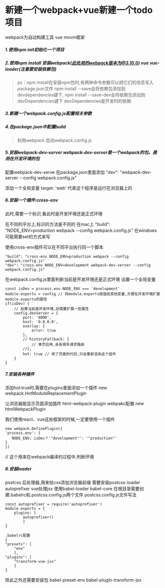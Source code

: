 # 新建一个webpack+vue新建一个todo项目
webpack为自动构建工具
vue mvvm框架
##### 1.使用npm init初始化一个项目
##### 2.使用npm install 安装webpack(此处用的webpack版本为@3.10.0) vue vue-loader(注意要安装依赖包)

> ps：npm install在安装npm包时,有两种命令参数可以把它们的信息写入package.json文件
> npm install --save会将依赖包添加到devdependencies键下,
> npm install --save-dev会将依赖包添加到devDependencies键下
> devDependencies是开发时的依赖
##### 3.新建一个webpack.config.js配置相关参数
##### 4.在package.json中配置build
> 利用webpack 启动webpack.config.js
##### 5.安装webpack-dev-server  webpack-dev-server是一个webpack的包。是用在开发环境的包
配置webpack-dev-serve
在package.json里面添加
"dev": "webpack-dev-server --config webpack.config.js"

添加一个全局变量 target: 'web' 代表这个程序是运行在浏览器上的

##### 6.安装一个插件:cross-env
此时,需要一个标识,看此时是开发环境还是正式环境

在不同的平台上,标识的方法是不同的
在mac上
"build": "NODE_ENV=production webpack --config webpack.config.js"
在windows可能需要set的方式来写

使用cross-env插件可以在不同平台执行同一个脚本
```
"build": "cross-env NODE_ENV=production webpack --config webpack.config.js"
"dev": "cross-env NODE_ENV=development webpack-dev-server --config webpack.config.js"
```

在webpack.config.js里面判断当前是开发环境还是正式环境
设置一个全局变量
```
const isDev = process.env.NODE_ENV === 'development'
module.exports = config // 将module.exports赋值给其他变量,方便在开发环境扩展module.exports的属性
if(isDev) {
    // 如果当前是开发环境,则需要扩展一些属性
    config.devServer = {
        port: '8000',
        host: '0.0.0.0',
        overlay: {
            error: true
        },
        // historyFallback: {
            // 单页应用,会有很多请求路由
        //},
        hot: true // 改了页面的代码,只会重新渲染这个组件
    }
}
```
##### 7.安装各种插件
添加hot:true时,需要在plugins里面添加一个插件
new webpack.HotModuleReplacementPlugin

让浏览器能显示页面添加插件
html-webpack-plugin
webpakc配置
new htmlWebpackPlugin

我们使用react、vue这些框架的时候,一定要使用一个插件
```
new webpack.DefinePlugin({
'process.env': {
   NODE_ENV: isDev？'"development"': '"production"'
}
})
```
// 这个用来在webpack编译的过程中,判断环境

##### 8.安装loader
postcss 后处理器,用来给css添加浏览器前缀
需要安装postcss-loader autoprefixer
vue处理jsx 使用babel-loader babel-core
在根目录需要创建.babelrc和.postcss.config.js两个文件
postcss.config.js文件写法
````
const autoprefixer = require('autoprefixer')
module.exports = {
    plugins: [
        autoprefixer()
        ]
}

.babelrc配置
{
"presets": [
    "env"
    ],
"plugins": [
    "transform-vue-jsx"
    ]
}
````
除此之外还需要安装包 babel-preset-env babel-plugin-transform-jsx